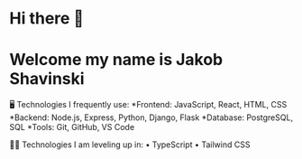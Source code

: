 # Hi there 👋

<!--
**shavinski/shavinski** is a ✨ _special_ ✨ repository because its `README.md` (this file) appears on your GitHub profile.

Here are some ideas to get you started:

- 🔭 I’m currently working on ...
- 🌱 I’m currently learning ...
- 👯 I’m looking to collaborate on ...
- 🤔 I’m looking for help with ...
- 💬 Ask me about ...
- 📫 How to reach me: ...
- 😄 Pronouns: ...
- ⚡ Fun fact: ...
-->

# Welcome my name is Jakob Shavinski

 🖥️ Technologies I frequently use:
*Frontend: JavaScript, React, HTML, CSS
*Backend: Node.js, Express, Python, Django, Flask
*Database: PostgreSQL, SQL
*Tools: Git, GitHub, VS Code

👨‍💻 Technologies I am leveling up in: 
• TypeScript
• Tailwind CSS 
